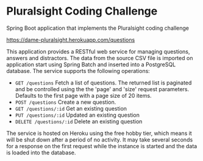 # Pluralsight Coding Challenge
Spring Boot application that implements the Pluralsight coding challenge

https://dame-pluralsight.herokuapp.com/questions

This application provides a RESTful web service for managing questions, answers and distractors. The data from the source CSV file is imported on application start using Spring Batch and inserted into a PostgreSQL database. The service supports the following operations:

- `GET /questions` Fetch a list of questions. The returned list is paginated and be controlled using the the 'page' and 'size' request parameters. Defaults to the first page with a page size of 20 items.
- `POST /questions` Create a new question.
- `GET /questions/:id` Get an existing question
- `PUT /questions/:id` Updated an existing question
- `DELETE /questions/:id` Delete an existing question

The service is hosted on Heroku using the free hobby tier, which means it will be shut down after a period of no activity. It may take several seconds for a response on the first request while the instance is started and the data is loaded into the database.
